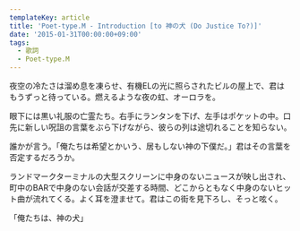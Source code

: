 ```yaml
---
templateKey: article
title: 'Poet-type.M - Introduction [to 神の犬 (Do Justice To?)]'
date: '2015-01-31T00:00:00+09:00'
tags:
  - 歌詞
  - Poet-type.M
---
```

夜空の冷たさは溜め息を凍らせ、有機ELの光に照らされたビルの屋上で、君はもうずっと待っている。燃えるような夜の虹、オーロラを。

眼下には黒い礼服の亡霊たち。右手にランタンを下げ、左手はポケットの中。口先に新しい呪詛の言葉をぶら下げながら、彼らの列は途切れることを知らない。

誰かが言う。「俺たちは希望とかいう、居もしない神の下僕だ。」君はその言葉を否定するだろうか。

ランドマークターミナルの大型スクリーンに中身のないニュースが映し出され、町中のBARで中身のない会話が交差する時間、どこからともなく中身のないヒット曲が流れてくる。よく耳を澄ませて。君はこの街を見下ろし、そっと呟く。

「俺たちは、神の犬」
